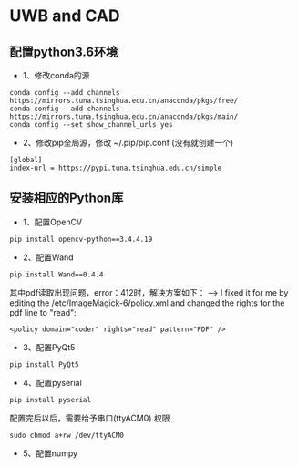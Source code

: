 # UWB and CAD
## 配置python3.6环境
- 1、修改conda的源
```
conda config --add channels https://mirrors.tuna.tsinghua.edu.cn/anaconda/pkgs/free/
conda config --add channels https://mirrors.tuna.tsinghua.edu.cn/anaconda/pkgs/main/
conda config --set show_channel_urls yes
```

- 2、修改pip全局源，修改 ~/.pip/pip.conf (没有就创建一个)
```
[global]
index-url = https://pypi.tuna.tsinghua.edu.cn/simple
```

## 安装相应的Python库
- 1、配置OpenCV
``` 
pip install opencv-python==3.4.4.19
```

- 2、配置Wand
```
pip install Wand==0.4.4
```
其中pdf读取出现问题，error：412时，解决方案如下：
--> I fixed it for me by editing the /etc/ImageMagick-6/policy.xml and changed the rights for the pdf line to "read":
```
<policy domain="coder" rights="read" pattern="PDF" />
```

- 3、配置PyQt5
```
pip install PyQt5
```

- 4、配置pyserial
```
pip install pyserial
```

配置完后以后，需要给予串口(ttyACM0) 权限
```
sudo chmod a+rw /dev/ttyACM0 
```

- 5、配置numpy
